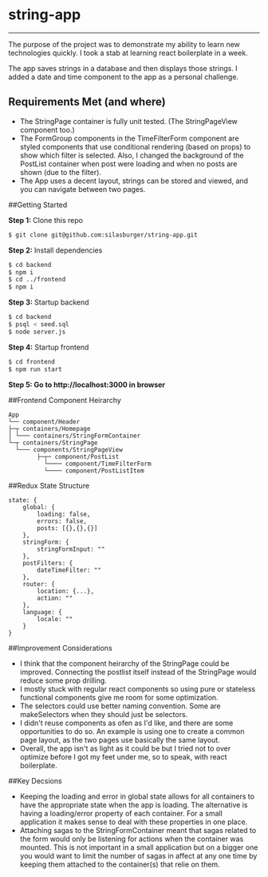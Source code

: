 # string-app
______
The purpose of the project was to demonstrate my ability to learn new technologies quickly. I took a stab at learning react boilerplate in a week. 

The app saves strings in a database and then displays those strings. I added a date and time component to the app as a personal challenge.

## Requirements Met (and where)
- The StringPage container is fully unit tested. (The StringPageView component too.)
- The FormGroup components in the TimeFilterForm component are styled components that use conditional rendering (based on props) to show which filter is selected. Also, I changed the background of the PostList container when post were loading and when no posts are shown (due to the filter).
- The App uses a decent layout, strings can be stored and viewed, and you can navigate between two pages.

##Getting Started

**Step 1:** Clone this repo
   
```bash
$ git clone git@github.com:silasburger/string-app.git

```

**Step 2:** Install dependencies

```bash
$ cd backend
$ npm i
$ cd ../frontend
$ npm i

```
**Step 3:** Startup backend

```bash
$ cd backend
$ psql < seed.sql
$ node server.js

```
**Step 4:** Startup frontend

```bash
$ cd frontend
$ npm run start

```
**Step 5: Go to http://localhost:3000 in browser**

##Frontend Component Heirarchy
```
App
└── component/Header
├─┬ containers/Homepage
│ └─── containers/StringFormContainer
└─┬ containers/StringPage
  └─── components/StringPageView
  		├─┬─ component/PostList
  		  └──── component/TimeFilterForm
  	      └──── component/PostListItem
```

##Redux State Structure
```
state: {
	global: {
		loading: false,
		errors: false,
		posts: [{},{},{}]
	},
	stringForm: {
		stringFormInput: ""
	},
	postFilters: {
		dateTimeFilter: ""
	},
	router: {
		location: {...},
		action: ""
	},
	language: {
		locale: ""
	}
}
```

##Improvement Considerations
- I think that the component heirarchy of the StringPage could be improved. Connecting the postlist itself instead of the StringPage would reduce some prop drilling.
- I mostly stuck with regular react components so using pure or stateless functional components give me room for some optimization.
- The selectors could use better naming convention. Some are makeSelectors when they should just be selectors.
- I didn't reuse components as ofen as I'd like, and there are some opportunities to do so. An example is using one to create a common page layout, as the two pages use basically the same layout.
- Overall, the app isn't as light as it could be but I tried not to over optimize before I got my feet under me, so to speak, with react boilerplate.

##Key Decsions
- Keeping the loading and error in global state allows for all containers to have the appropriate state when the app is loading. The alternative is having a loading/error property of each container. For a small application it makes sense to deal with these properties in one place.
- Attaching sagas to the StringFormContainer meant that sagas related to the form would only be listening for actions when the container was mounted. This is not important in a small application but on a bigger one you would want to limit the number of sagas in affect at any one time by keeping them attached to the container(s) that relie on them.
